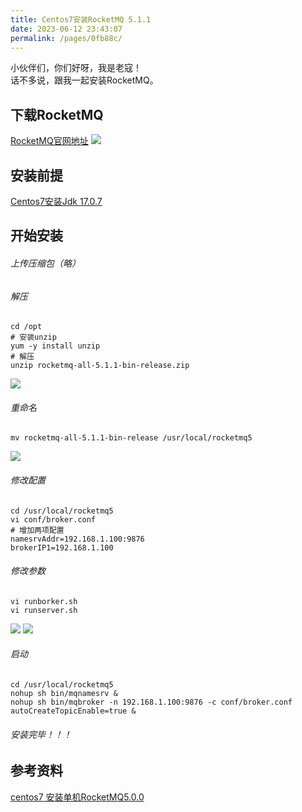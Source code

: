 ```yaml
---
title: Centos7安装RocketMQ 5.1.1
date: 2023-06-12 23:43:07
permalink: /pages/0fb88c/
---
```


小伙伴们，你们好呀，我是老寇！    
话不多说，跟我一起安装RocketMQ。

## 下载RocketMQ
<a target="_blank" href="https://rocketmq.apache.org/zh/download">RocketMQ官网地址</a>
<img src="/img/3/img.png"/>

## 安装前提
<a href='/pages/65acfd/'>Centos7安装Jdk 17.0.7</a>

## 开始安装
###### 上传压缩包（略）

###### 解压
```shell
cd /opt
# 安装unzip
yum -y install unzip 
# 解压
unzip rocketmq-all-5.1.1-bin-release.zip
```
<img src="/img/3/img_1.png"/>

###### 重命名
```shell
mv rocketmq-all-5.1.1-bin-release /usr/local/rocketmq5
```
<img src="/img/3/img_2.png"/>

###### 修改配置
```shell
cd /usr/local/rocketmq5
vi conf/broker.conf
# 增加两项配置
namesrvAddr=192.168.1.100:9876
brokerIP1=192.168.1.100
```

###### 修改参数
```shell
vi runborker.sh
vi runserver.sh
```
<img src="/img/3/img_7.png"/>
<img src="/img/3/img_6.png"/>

###### 启动
```shell
cd /usr/local/rocketmq5
nohup sh bin/mqnamesrv &
nohup sh bin/mqbroker -n 192.168.1.100:9876 -c conf/broker.conf autoCreateTopicEnable=true &
```

###### 安装完毕！！！

## 参考资料
[centos7 安装单机RocketMQ5.0.0](https://kcloud.blog.csdn.net/article/details/128347059)